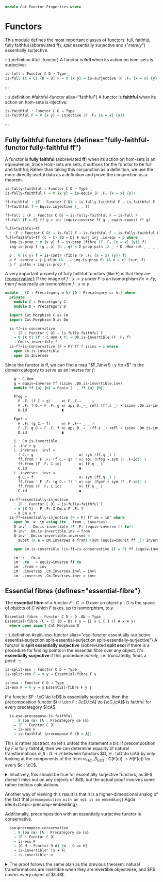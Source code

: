 <!--
```agda
open import Cat.Functor.Naturality
open import Cat.Functor.Compose
open import Cat.Functor.Base
open import Cat.Prelude

import Cat.Functor.Reasoning
import Cat.Natural.Reasoning
import Cat.Reasoning
```
-->

```agda
module Cat.Functor.Properties where
```

<!--
```agda
private variable
  o h o₁ h₁ : Level
  B C D : Precategory o h
open Precategory
open Functor
```
-->

# Functors

This module defines the most important classes of functors: full,
faithful, fully faithful (abbreviated ff), _split_ essentially
surjective and ("_merely_") essentially surjective.

:::{.definition #full-functor}
A functor is **full** when its action on hom-sets is surjective:

```agda
is-full : Functor C D → Type _
is-full {C = C} {D = D} F = ∀ {x y} → is-surjective (F .F₁ {x = x} {y})
```
:::

:::{.definition #faithful-functor alias="faithful"}
A functor is **faithful** when its action on hom-sets is injective:

```agda
is-faithful : Functor C D → Type _
is-faithful F = ∀ {x y} → injective (F .F₁ {x = x} {y})
```
:::

<!--
```agda
module _ {C : Precategory o h} {D : Precategory o₁ h₁} where
  private module _ where
    module C = Cat.Reasoning C
    module D = Cat.Reasoning D
    open Cat.Reasoning using (_≅_ ; Inverses)
    open _≅_ public
    open Inverses public

  faithful→iso-fibre-prop
    : ∀ (F : Functor C D)
    → is-faithful F
    → ∀ {x y} → (f : F # x D.≅ F # y)
    → is-prop (Σ[ g ∈ x C.≅ y ] (F-map-iso F g ≡ f))
  faithful→iso-fibre-prop F faithful f (g , p) (g' , q) =
    Σ-prop-path! $ ext (faithful (ap D.to (p ∙ sym q)))

  is-faithful-∘
    : ∀ {F : Functor C D} {G : Functor B C}
    → is-faithful F → is-faithful G
    → is-faithful (F F∘ G)
  is-faithful-∘ Ff Gf p = Gf (Ff p)
```
-->

## Fully faithful functors {defines="fully-faithful-functor fully-faithful ff"}

A functor is **fully faithful** (abbreviated **ff**) when its action on
hom-sets is an equivalence. Since Hom-sets are sets, it suffices for the
functor to be full and faithful; Rather than taking this conjunction as
a definition, we use the more directly useful data as a definition and
prove the conjunction as a theorem.

```agda
is-fully-faithful : Functor C D → Type _
is-fully-faithful F = ∀ {x y} → is-equiv (F .F₁ {x = x} {y})

ff→faithful : {F : Functor C D} → is-fully-faithful F → is-faithful F
ff→faithful f = Equiv.injective (_ , f)

ff→full : {F : Functor C D} → is-fully-faithful F → is-full F
ff→full {F = F} ff g = inc (equiv→inverse ff g , equiv→counit ff g)

full+faithful→ff
  : (F : Functor C D) → is-full F → is-faithful F → is-fully-faithful F
full+faithful→ff {C = C} {D = D} F surj inj .is-eqv = p where
  img-is-prop : ∀ {x y} f → is-prop (fibre (F .F₁ {x = x} {y}) f)
  img-is-prop f (g , p) (h , q) = Σ-prop-path (λ _ → D .Hom-set _ _ _ _) (inj (p ∙ sym q))

  p : ∀ {x y} f → is-contr (fibre (F .F₁ {x = x} {y}) f)
  p f .centre = ∥-∥-elim (λ _ → img-is-prop f) (λ x → x) (surj f)
  p f .paths = img-is-prop f _
```

A very important property of fully faithful functors (like $F$) is that
they are [[conservative]]: If the image of $f : x \to y$ under $F$ is an
isomorphism $Fx \cong Fy$, then $f$ was really an isomorphism $f : x
\cong y$.

```agda
module _ {C : Precategory o h} {D : Precategory o₁ h₁} where
  private
    module C = Precategory C
    module D = Precategory D

  import Cat.Morphism C as Cm
  import Cat.Morphism D as Dm

  is-ff→is-conservative
    : {F : Functor C D} → is-fully-faithful F
    → ∀ {X Y} (f : C.Hom X Y) → Dm.is-invertible (F .F₁ f)
    → Cm.is-invertible f
  is-ff→is-conservative {F = F} ff f isinv = i where
    open Cm.is-invertible
    open Cm.Inverses
```

Since the functor is ff, we can find a map "$F_1\inv(f) : y \to x$" in
the domain category to serve as an inverse for $f$:

```agda
    g : C.Hom _ _
    g = equiv→inverse ff (isinv .Dm.is-invertible.inv)
    module ff {a} {b} = Equiv (_ , ff {a} {b})

    Ffog =
      F .F₁ (f C.∘ g)     ≡⟨ F .F-∘ _ _ ⟩
      F .F₁ f D.∘ F .F₁ g ≡⟨ ap₂ D._∘_ refl (ff.ε _) ∙ isinv .Dm.is-invertible.invl ⟩
      D.id                ∎

    Fgof =
      F .F₁ (g C.∘ f)     ≡⟨ F .F-∘ _ _ ⟩
      F .F₁ g D.∘ F .F₁ f ≡⟨ ap₂ D._∘_ (ff.ε _) refl ∙ isinv .Dm.is-invertible.invr ⟩
      D.id                ∎

    i : Cm.is-invertible _
    i .inv = g
    i .inverses .invl =
      f C.∘ g                     ≡⟨ sym (ff.η _) ⟩
      ff.from ⌜ F .F₁ (f C.∘ g) ⌝ ≡⟨ ap! (Ffog ∙ sym (F .F-id)) ⟩
      ff.from (F .F₁ C.id)        ≡⟨ ff.η _ ⟩
      C.id                        ∎
    i .inverses .invr =
      g C.∘ f                     ≡⟨ sym (ff.η _) ⟩
      ff.from ⌜ F .F₁ (g C.∘ f) ⌝ ≡⟨ ap! (Fgof ∙ sym (F .F-id)) ⟩
      ff.from (F .F₁ C.id)        ≡⟨ ff.η _ ⟩
      C.id                        ∎

  is-ff→essentially-injective
    : {F : Functor C D} → is-fully-faithful F
    → ∀ {X Y} → F .F₀ X Dm.≅ F .F₀ Y
    → X Cm.≅ Y
  is-ff→essentially-injective {F = F} ff im = im' where
    open Dm._≅_ im using (to ; from ; inverses)
    D-inv' : Dm.is-invertible (F .F₁ (equiv→inverse ff to))
    D-inv' .Dm.is-invertible.inv = from
    D-inv' .Dm.is-invertible.inverses =
      subst (λ e → Dm.Inverses e from) (sym (equiv→counit ff _)) inverses

    open Cm.is-invertible (is-ff→is-conservative {F = F} ff (equiv→inverse ff to) D-inv')

    im' : _ Cm.≅ _
    im' .to   = equiv→inverse ff to
    im' .from = inv
    im' .inverses .Cm.Inverses.invl = invl
    im' .inverses .Cm.Inverses.invr = invr
```

## Essential fibres {defines="essential-fibre"}

The **essential fibre** of a functor $F : C \to D$ over an object $y :
D$ is the space of objects of $C$ which $F$ takes, up to isomorphism, to
$y$.

```agda
Essential-fibre : Functor C D → D .Ob → Type _
Essential-fibre {C = C} {D = D} F y = Σ[ x ∈ C ] (F # x ≅ y)
  where open import Cat.Morphism D
```

:::{.definition #split-eso-functor alias="eso-functor essentially-surjective essential-surjection split-essential-surjection split-essentially-surjective"}
A functor is **split essentially surjective** (abbreviated **split
eso**) if there is a procedure for finding points in the essential fibre
over any object. It's **essentially surjective** if this procedure
_merely_, i.e. truncatedly, finds a point:
:::

```agda
is-split-eso : Functor C D → Type _
is-split-eso F = ∀ y → Essential-fibre F y

is-eso : Functor C D → Type _
is-eso F = ∀ y → ∥ Essential-fibre F y ∥
```

<!--
```agda
module _ {C : Precategory o h} {D : Precategory o₁ h₁} where
  import Cat.Reasoning C as C
  import Cat.Reasoning D as D
  private module _ where
    open import Cat.Reasoning using (_≅_ ; Inverses)
    open _≅_ public
    open Inverses public

  is-ff→F-map-iso-is-equiv
    : {F : Functor C D} → is-fully-faithful F
    → ∀ {X Y} → is-equiv (F-map-iso F {x = X} {Y})
  is-ff→F-map-iso-is-equiv {F = F} ff = is-iso→is-equiv isom where
    isom : is-iso _
    isom .is-iso.inv    = is-ff→essentially-injective {F = F} ff
    isom .is-iso.rinv x = ext (equiv→counit ff _)
    isom .is-iso.linv x = ext (equiv→unit ff _)
```
-->

If a functor $F : \cC \to \cD$ is essentially surjective, then the
precomposition functor $(-) \circ F : [\cD,\cA] \to [\cC,\cA]$ is faithful
for every precategory $\cA$.

```agda
  is-eso→precompose-is-faithful
    : ∀ {oa ℓa} {A : Precategory oa ℓa}
    → (F : Functor C D)
    → is-eso F
    → is-faithful (precompose F {D = A})
```

This is rather abstract, so let's unfold the statement a bit.
If precomposition by $F$ is fully faithful, then we  can determine
equality of natural transformations $\alpha, \beta : G \to H$ between functors
$G, H : \cD \to \cA$ by only looking at the components of the form
$\alpha_{F(c)}, \beta_{G(c)} : G(F(c)) \to H(F(c))$ for every $c : \cC$.

<details>
<summary>Intuitively, this should be true for essentially surjective functors, as
$F$ doesn't miss out on any objects of $d$, but the actual proof involves
some rather tedious calculations.
</summary>
```agda
  is-eso→precompose-is-faithful {A = A} F F-eso {G} {H} {α} {β} αL=βL =
    ext λ d → ∥-∥-out! do
      (c , Fc≅d) ← F-eso d
      let module Fc≅d = D._≅_ Fc≅d
      pure $
        α.η d                                             ≡⟨ A.intror (G.annihilate (D.invl Fc≅d)) ⟩
        α.η d A.∘ G.₁ Fc≅d.to A.∘ G.₁ Fc≅d.from           ≡⟨ A.extendl (α.is-natural _ _ _) ⟩
        H.₁ Fc≅d.to A.∘ ⌜ α.η (F.₀ c) ⌝ A.∘ G.₁ Fc≅d.from ≡⟨ ap! (unext αL=βL c) ⟩
        H.₁ Fc≅d.to A.∘ β.η (F.₀ c) A.∘ G.₁ Fc≅d.from     ≡⟨ A.extendl (sym (β.is-natural _ _ _)) ⟩
        β.η d A.∘ G.₁ Fc≅d.to A.∘ G.₁ Fc≅d.from           ≡⟨ A.elimr (G.annihilate (D.invl Fc≅d)) ⟩
        β.η d ∎
    where
      module A = Cat.Reasoning A
      module F = Cat.Functor.Reasoning F
      module G = Cat.Functor.Reasoning G
      module H = Cat.Functor.Reasoning H
      module α = _=>_ α
      module β = _=>_ β
```
</details>

<!--
```agda
  _ = C.epic-precomp-embedding
```
-->

Another way of viewing this result is that it is a higher-dimensional analog
of the fact that `precomposition with an epi is an embedding`{.Agda ident=C.epic-precomp-embedding}.

Additionally, precomposition with an essentially surjective functor
is conservative.

```agda
  eso→precompose-conservative
    : ∀ {oa ℓa} {A : Precategory oa ℓa}
    → (F : Functor C D)
    → is-eso F
    → {G H : Functor D A} {α : G => H}
    → is-invertibleⁿ (α ◂ F)
    → is-invertibleⁿ α
```

<details>
<summary>The proof follows the same plan as the previous theorem:
natural transformations are invertible when they are invertible objectwise,
and $F$ covers every object of $\cD$.
</summary>
```agda
  eso→precompose-conservative {A = A} F F-eso {G} {H} {α} α⁻¹ =
    invertible→invertibleⁿ α λ d → ∥-∥-out! do
      (c , Fc≅d) ← F-eso d
      let module Fc≅d = D._≅_ Fc≅d
      pure $
        A.make-invertible (G.₁ Fc≅d.to A.∘ α⁻¹.η c A.∘ H.₁ Fc≅d.from)
          (α.pulll (A.cancell (α⁻¹.invl #ₚ c)) ∙ H.annihilate Fc≅d.invl)
          (A.pullr (α.cancelr (α⁻¹.invr #ₚ c)) ∙ G.annihilate Fc≅d.invl)
    where
      module A = Cat.Reasoning A
      module F = Cat.Functor.Reasoning F
      module G = Cat.Functor.Reasoning G
      module H = Cat.Functor.Reasoning H

      module α = Cat.Natural.Reasoning α
      module α⁻¹ where
        open is-invertibleⁿ α⁻¹ public
        open Cat.Natural.Reasoning inv hiding (op) public
```
</details>


## Pseudomonic functors {defines="pseudomonic pseudomonic-functor"}

A functor is **pseudomonic** if it is faithful and full on isomorphisms.
Pseudomonic functors are arguably the correct notion of subcategory, as
they ensure that we are not able to distinguish between isomorphic objects
when creating a subcategory.

<!--
```agda
module _ {C : Precategory o h} {D : Precategory o₁ h₁} where
  import Cat.Reasoning C as C
  import Cat.Reasoning D as D
```
-->

```agda
  is-full-on-isos : Functor C D → Type (o ⊔ h ⊔ h₁)
  is-full-on-isos F =
    ∀ {x y} → (f : F .F₀ x D.≅ F .F₀ y) → ∃[ g ∈ x C.≅ y ] (F-map-iso F g ≡ f)

  record is-pseudomonic (F : Functor C D) : Type (o ⊔ h ⊔ h₁) where
    no-eta-equality
    field
      faithful : is-faithful F
      isos-full : is-full-on-isos F

  open is-pseudomonic
```

Somewhat surprisingly, pseudomonic functors are [conservative].
As $F$ is full on isos, there merely exists some iso $g$ in the fibre
of $f$. However, invertibility is a property of morphisms, so we can
untruncate the mere existence. Once we have our hands on the isomorphism,
we perform a simple calculation to note that it yields an inverse to $f$.

[conservative]: Cat.Functor.Conservative.html

```agda
  pseudomonic→conservative
    : ∀ {F : Functor C D}
    → is-pseudomonic F
    → ∀ {x y} (f : C.Hom x y) → D.is-invertible (F .F₁ f)
    → C.is-invertible f
  pseudomonic→conservative {F = F} pseudo {x} {y} f inv =
    ∥-∥-rec C.is-invertible-is-prop
      (λ (g , p) →
        C.make-invertible (C.from g)
          (sym (ap (C._∘ _) (pseudo .faithful (ap D.to p))) ∙ C.invl g)
          (sym (ap (_ C.∘_) (pseudo .faithful (ap D.to p))) ∙ C.invr g))
      (pseudo .isos-full (D.invertible→iso _ inv))
```

In a similar vein, pseudomonic functors are essentially injective.
The proof follows a similar path to the prior one, hinging on the
fact that faithful functors are an embedding on isos.

```agda
  pseudomonic→essentially-injective
    : ∀ {F : Functor C D}
    → is-pseudomonic F
    → ∀ {x y} → F .F₀ x D.≅ F .F₀ y
    → x C.≅ y
  pseudomonic→essentially-injective {F = F} pseudo f =
    ∥-∥-rec (faithful→iso-fibre-prop F (pseudo .faithful) f)
      (λ x → x)
      (pseudo .isos-full f) .fst
```

Fully faithful functors are pseudomonic, as they are faithful and
essentially injective.

```agda
  ff→pseudomonic
    : ∀ {F : Functor C D}
    → is-fully-faithful F
    → is-pseudomonic F
  ff→pseudomonic {F} ff .faithful = ff→faithful {F = F} ff
  ff→pseudomonic {F} ff .isos-full f =
    inc (is-ff→essentially-injective {F = F} ff f ,
         ext (equiv→counit ff (D.to f)))
```

## Equivalence on objects functors

A functor $F : \cC \to \cD$ is an **equivalence on objects** if its action
on objects is an equivalence.

```agda
is-equiv-on-objects : (F : Functor C D) → Type _
is-equiv-on-objects F = is-equiv (F .F₀)
```

If $F$ is an equivalence-on-objects functor, then it is (split)
essentially surjective.

```agda
equiv-on-objects→split-eso
  : ∀ (F : Functor C D) → is-equiv-on-objects F → is-split-eso F
equiv-on-objects→split-eso {D = D} F eqv y =
  equiv→inverse eqv y , path→iso (equiv→counit eqv y)

equiv-on-objects→eso : ∀ (F : Functor C D) → is-equiv-on-objects F → is-eso F
equiv-on-objects→eso F eqv y = inc (equiv-on-objects→split-eso F eqv y)
```
